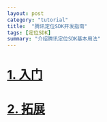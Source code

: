 ```yaml
---
layout: post
category: "tutorial"
title:  "腾讯定位SDK开发指南"
tags: [定位SDK]
summary: "介绍腾讯定位SDK基本用法"
---
```

# [1. 入门](jxmbar.github.com/tutorial/tencent-location-sdk-tutorial-01.html)
# [2. 拓展](jxmbar.github.com/tutorial/tencent-location-sdk-tutorial-02.html)
